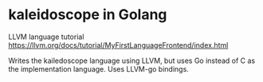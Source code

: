 # kaleidoscope in Golang
LLVM language tutorial 
https://llvm.org/docs/tutorial/MyFirstLanguageFrontend/index.html

Writes the kailedoscope language using LLVM, but uses Go instead of C as the implementation language. Uses LLVM-go bindings.
